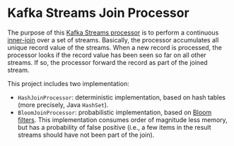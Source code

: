 # Kafka Streams Join Processor

The purpose of this [Kafka Streams processor](https://kafka.apache.org/21/documentation/streams/developer-guide/processor-api.html) is to perform a continuous [inner-join](https://www.dofactory.com/sql/join) over a set of streams. Basically, the processor accumulates all unique record value of the streams. When a new record is processed, the processor looks if the record value has been seen so far on all other streams. If so, the processor forward the record as part of the joined stream.

This project includes two implementation:
- `HashJoinProcessor`: deterministic implementation, based on hash tables (more precisely, Java `HashSet`).
- `BloomJoinProcessor`: probabilistic implementation, based on [Bloom filters](https://en.wikipedia.org/wiki/Bloom_filter). This implementation consumes order of magnitude less memory, but has a probability of false positive (i.e., a few items in the result streams should have not been part of the join).
